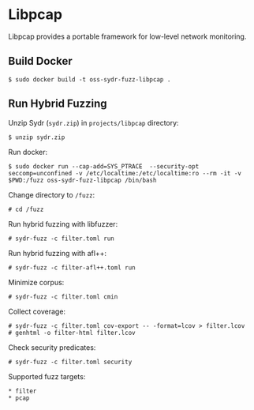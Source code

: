 # Libpcap

Libpcap provides a portable framework for low-level network monitoring.

## Build Docker

    $ sudo docker build -t oss-sydr-fuzz-libpcap .

## Run Hybrid Fuzzing

Unzip Sydr (`sydr.zip`) in `projects/libpcap` directory:

    $ unzip sydr.zip

Run docker:

    $ sudo docker run --cap-add=SYS_PTRACE  --security-opt seccomp=unconfined -v /etc/localtime:/etc/localtime:ro --rm -it -v $PWD:/fuzz oss-sydr-fuzz-libpcap /bin/bash

Change directory to `/fuzz`:

    # cd /fuzz

Run hybrid fuzzing with libfuzzer:

    # sydr-fuzz -c filter.toml run

Run hybrid fuzzing with afl++:

    # sydr-fuzz -c filter-afl++.toml run

Minimize corpus:

    # sydr-fuzz -c filter.toml cmin

Collect coverage:

    # sydr-fuzz -c filter.toml cov-export -- -format=lcov > filter.lcov
    # genhtml -o filter-html filter.lcov

Check security predicates:

    # sydr-fuzz -c filter.toml security

Supported fuzz targets:

    * filter
    * pcap
